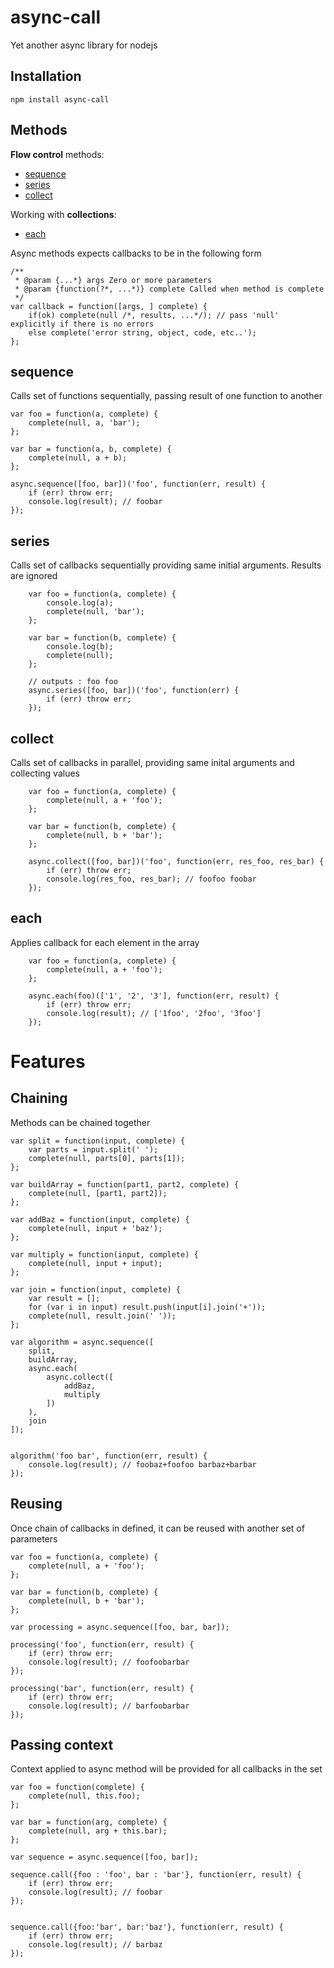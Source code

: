 
# async-call

Yet another async library for nodejs


## Installation

    npm install async-call

## Methods

**Flow control** methods:

* [sequence](#sequence)
* [series](#series)
* [collect](#collect)

Working with **collections**:

* [each](#each)



Async methods expects callbacks to be in the following form

    /**
     * @param {...*} args Zero or more parameters
     * @param {function(?*, ...*)} complete Called when method is complete
     */
    var callback = function([args, ] complete) {
        if(ok) complete(null /*, results, ...*/); // pass 'null' explicitly if there is no errors
        else complete('error string, object, code, etc..');
    };


## <a name="sequence"></a>sequence

Calls set of functions sequentially, passing result of one function to another

    var foo = function(a, complete) {
        complete(null, a, 'bar');
    };

    var bar = function(a, b, complete) {
        complete(null, a + b);
    };

    async.sequence([foo, bar])('foo', function(err, result) {
        if (err) throw err;
        console.log(result); // foobar
    });


## <a name="series"></a>series

Calls set of callbacks sequentially providing same initial arguments.
Results are ignored

        var foo = function(a, complete) {
            console.log(a);
            complete(null, 'bar');
        };

        var bar = function(b, complete) {
            console.log(b);
            complete(null);
        };

        // outputs : foo foo
        async.series([foo, bar])('foo', function(err) {
            if (err) throw err;
        });


## <a name="collect"></a>collect

Calls set of callbacks in parallel, providing same inital arguments and collecting values

        var foo = function(a, complete) {
            complete(null, a + 'foo');
        };

        var bar = function(b, complete) {
            complete(null, b + 'bar');
        };

        async.collect([foo, bar])('foo', function(err, res_foo, res_bar) {
            if (err) throw err;
            console.log(res_foo, res_bar); // foofoo foobar
        });


## <a name="each"></a>each

Applies callback for each element in the array

        var foo = function(a, complete) {
            complete(null, a + 'foo');
        };

        async.each(foo)(['1', '2', '3'], function(err, result) {
            if (err) throw err;
            console.log(result); // ['1foo', '2foo', '3foo']
        });


# Features

## Chaining

Methods can be chained together

    var split = function(input, complete) {
        var parts = input.split(' ');
        complete(null, parts[0], parts[1]);
    };

    var buildArray = function(part1, part2, complete) {
        complete(null, [part1, part2]);
    };

    var addBaz = function(input, complete) {
        complete(null, input + 'baz');
    };

    var multiply = function(input, complete) {
        complete(null, input + input);
    };

    var join = function(input, complete) {
        var result = [];
        for (var i in input) result.push(input[i].join('+'));
        complete(null, result.join(' '));
    };

    var algorithm = async.sequence([
        split,
        buildArray,
        async.each(
            async.collect([
                addBaz,
                multiply
            ])
        ),
        join
    ]);


    algorithm('foo bar', function(err, result) {
        console.log(result); // foobaz+foofoo barbaz+barbar
    });


## Reusing

Once chain of callbacks in defined, it can be reused with another set of parameters

    var foo = function(a, complete) {
        complete(null, a + 'foo');
    };

    var bar = function(b, complete) {
        complete(null, b + 'bar');
    };

    var processing = async.sequence([foo, bar, bar]);

    processing('foo', function(err, result) {
        if (err) throw err;
        console.log(result); // foofoobarbar
    });

    processing('bar', function(err, result) {
        if (err) throw err;
        console.log(result); // barfoobarbar
    });


## Passing context

Context applied to async method will be provided for all callbacks in the set


    var foo = function(complete) {
        complete(null, this.foo);
    };

    var bar = function(arg, complete) {
        complete(null, arg + this.bar);
    };

    var sequence = async.sequence([foo, bar]);

    sequence.call({foo : 'foo', bar : 'bar'}, function(err, result) {
        if (err) throw err;
        console.log(result); // foobar
    });


    sequence.call({foo:'bar', bar:'baz'}, function(err, result) {
        if (err) throw err;
        console.log(result); // barbaz
    });



